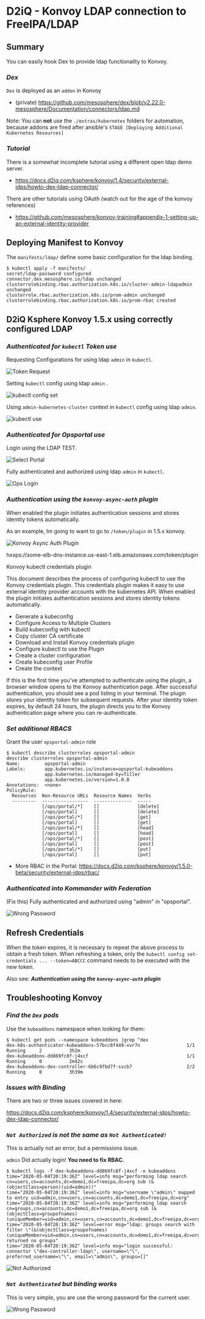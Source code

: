 # D2iQ - Konvoy LDAP connection to FreeIPA/LDAP

## Summary 

You can easily hook Dex to provide ldap functionality to Konvoy. 

### *Dex*

`Dex` is deployed as an `addon` in Konvoy

* (private) https://github.com/mesosphere/dex/blob/v2.22.0-mesosphere/Documentation/connectors/ldap.md


Note:  You can **not** use the `./extras/kubernetes` folders for automation, because addons are fired after 
ansible's `STAGE [Deploying Additional Kubernetes Resources]`

### *Tutorial*

There is a somewhat incomplete tutorial using a different open ldap demo server.

* https://docs.d2iq.com/ksphere/konvoy/1.4/security/external-idps/howto-dex-ldap-connector/

There are other tutorials using OAuth (watch out for the age of the konvoy references)

* https://github.com/mesosphere/konvoy-training#appendix-1-setting-up-an-external-identity-provider

## Deploying Manifest to Konvoy

The `manifests/ldap/` define some basic configuration for the ldap binding.

```shell
$ kubectl apply -f manifests/
secret/ldap-password configured
connector.dex.mesosphere.io/ldap unchanged
clusterrolebinding.rbac.authorization.k8s.io/cluster-admin-ldapadmin unchanged
clusterrole.rbac.authorization.k8s.io/prom-admin unchanged
clusterrolebinding.rbac.authorization.k8s.io/prom-rbac created
```


## D2iQ Ksphere Konvoy 1.5.x using correctly configured LDAP 

### *Authenticated for `kubectl` Token use*

Requesting Configurations for using ldap `admin` in `kubectl`.

![Token Request](media/TokenRequest.png)

Setting `kubectl` config using ldap `admin` .

![kubectl config set](media/kubectl-config-set.png)

Using `admin-kubernetes-cluster` context in `kubectl` config using ldap `admin`.

![kubectl use](media/kubectl-config-use.png)

### *Authenticated for Opsportal use*

Login using the LDAP TEST.

![Select Portal](media/LDAP-Option.png)

Fully authenticated and authorized using ldap `admin` in `kubectl`.

![Ops Login](media/PerfectOpsPortal-1.5.png)

### *Authentication using the `konvoy-async-auth` plugin*

When enabled the plugin initiates authentication sessions and stores identity tokens automatically.

As an example, Im going to want to go to `/token/plugin` in 1.5.x konvoy.

![Konvoy Async Auth Plugin](media/konvoy-async-auth.png)

hxxps://some-elb-dns-instance.us-east-1.elb.amazonaws.com/token/plugin

Konvoy kubectl credentials plugin

This document describes the process of configuring kubectl to use the Konvoy credentials plugin. This credentials plugin makes it easy to use external identity provider accounts with the kubernetes API. When enabled the plugin initiates authentication sessions and stores identity tokens automatically.

* Generate a kubeconfig
* Configure Access to Multiple Clusters
* Build kubeconfig with kubectl
* Copy cluster CA certificate
* Download and Install Konvoy credentials plugin
* Configure kubectl to use the Plugin
* Create a cluster configuration
* Create kubeconfig user Profile
* Create the context
    
If this is the first time you've attempted to authenticate using the plugin, a browser window opens to the Konvoy authentication page. After successful authentication, you should see a pod listing in your terminal. The plugin stores your identity token for subsequent requests. After your identity token expires, by default 24 hours, the plugin directs you to the Konvoy authentication page where you can re-authenticate.

### *Set additional RBACS*

Grant the user `opsportal-admin` role

```
$ kubectl describe clusterroles opsportal-admin
describe clusterroles opsportal-admin
Name:         opsportal-admin
Labels:       app.kubernetes.io/instance=opsportal-kubeaddons
              app.kubernetes.io/managed-by=Tiller
              app.kubernetes.io/version=1.0.0
Annotations:  <none>
PolicyRule:
  Resources  Non-Resource URLs  Resource Names  Verbs
  ---------  -----------------  --------------  -----
             [/ops/portal/*]    []              [delete]
             [/ops/portal]      []              [delete]
             [/ops/portal/*]    []              [get]
             [/ops/portal]      []              [get]
             [/ops/portal/*]    []              [head]
             [/ops/portal]      []              [head]
             [/ops/portal/*]    []              [post]
             [/ops/portal]      []              [post]
             [/ops/portal/*]    []              [put]
             [/ops/portal]      []              [put]
```             

* More RBAC in the Portal: https://docs.d2iq.com/ksphere/konvoy/1.5.0-beta/security/external-idps/rbac/

### *Authenticated into Kommander with Federation*

(Fix this) Fully authenticated and authorized using "admin" in "opsportal".

![Wrong Password](media/PerfectOpsPortal-1.5.png)

## Refresh Credentials

When the token expires, it is necessary to repeat the above process to obtain a fresh token. When refreshing a token, only the `kubectl config set-credentials ... --token=ABCCC` command needs to be executed with the new token.

Also see: ***Authentication using the `konvoy-async-auth` plugin***

## Troubleshooting Konvoy

### *Find the `Dex` pods*

Use the `kubeaddons` namespace when looking for them:

```shell
$ kubectl get pods --namespace kubeaddons |grep ^dex
dex-k8s-authenticator-kubeaddons-57bcc8f449-xvr7n                 1/1     Running     2          3h2m
dex-kubeaddons-dd869fc8f-j4xcf                                    1/1     Running     0          2m42s
dex-kubeaddons-dex-controller-6b6c9fbd7f-sscb7                    2/2     Running     0          3h39m
```

### *Issues with Binding* 

There are two or three issues covered in here:

https://docs.d2iq.com/ksphere/konvoy/1.4/security/external-idps/howto-dex-ldap-connector/

### *`Not Authorized` is not the same as `Not Authenticated!`*

This is actually not an error, but a permissions issue.

`admin` Did actually login! **You need to fix RBAC.**

```
$ kubectl logs -f dex-kubeaddons-dd869fc8f-j4xcf -n kubeaddons
time="2020-05-04T20:19:36Z" level=info msg="performing ldap search cn=users,cn=accounts,dc=demo1,dc=freeipa,dc=org sub (&(objectClass=person)(uid=admin))"
time="2020-05-04T20:19:36Z" level=info msg="username \"admin\" mapped to entry uid=admin,cn=users,cn=accounts,dc=demo1,dc=freeipa,dc=org"
time="2020-05-04T20:19:36Z" level=info msg="performing ldap search cn=groups,cn=accounts,dc=demo1,dc=freeipa,dc=org sub (&(objectClass=groupofnames)(uniqueMember=uid=admin,cn=users,cn=accounts,dc=demo1,dc=freeipa,dc=org))"
time="2020-05-04T20:19:36Z" level=error msg="ldap: groups search with filter \"(&(objectClass=groupofnames)(uniqueMember=uid=admin,cn=users,cn=accounts,dc=demo1,dc=freeipa,dc=org))\" returned no groups"
time="2020-05-04T20:19:36Z" level=info msg="login successful: connector \"dex-controller-ldap\", username=\"\", preferred_username=\"\", email=\"admin\", groups=[]"
```

![Not Authorized](media/Not-Authorized.png)

### *`Not Authenticated` but binding works*

This is very simple, you are use the wrong password for the current user.

![Wrong Password](media/konvoy-wrong-password.png)

